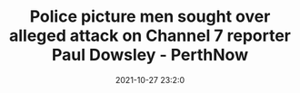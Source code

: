 ---
"title": "Police picture men sought over alleged attack on Channel 7 reporter Paul Dowsley - PerthNow"
"date": "2021-10-27 23:2:0"
"feed_name": "GOOGLENEWSCONSTRUCTION"
"feed_website": "https://news.google.com/search?q=construction%2Bincident&hl=en-US&gl=US&ceid=US:en"
"feed_rss": "https://news.google.com/rss/search?q=construction%2Bincident&hl=en-US&gl=US&ceid=US:en"
"link": "https://www.perthnow.com.au/news/police-picture-men-sought-over-alleged-attack-on-channel-7-reporter-paul-dowsley-c-4353078"
"source": "{'href': 'https://www.perthnow.com.au', 'title': 'PerthNow'}"
"file": "_posts/2021-1-1-1678ff359d7a0e58a42b58ec8c89799639be047f.md"
"accident": "0"
"drilling": "0"
"dead": "0"
"injured": "0"
"arrested": "0"
"place": "unknown place"
"where": "unknown site"
"causes": "unknown"
"place_uri": "unknown place"
---